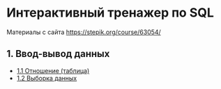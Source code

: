 # Интерактивный тренажер по SQL

Материалы с сайта https://stepik.org/course/63054/

## 1. Ввод-вывод данных

- [1.1 Отношение (таблица)](1.1/)
- [1.2 Выборка данных](1.2/)
